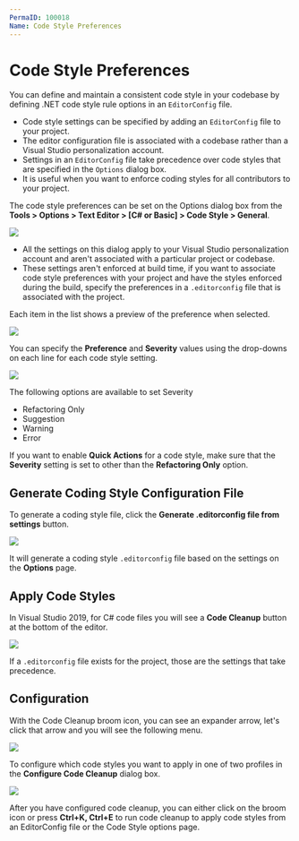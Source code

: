 ```yaml
---
PermaID: 100018
Name: Code Style Preferences
---
```


# Code Style Preferences

You can define and maintain a consistent code style in your codebase by defining .NET code style rule options in an `EditorConfig` file. 

 - Code style settings can be specified by adding an `EditorConfig` file to your project. 
 - The editor configuration file is associated with a codebase rather than a Visual Studio personalization account. 
 - Settings in an `EditorConfig` file take precedence over code styles that are specified in the `Options` dialog box. 
 - It is useful when you want to enforce coding styles for all contributors to your project.

The code style preferences can be set on the Options dialog box from the **Tools > Options > Text Editor > [C# or Basic] > Code Style > General**.

<img src="https://raw.githubusercontent.com/zzzprojects/learn-orm/master/tutorials/visual-studio/images/code-style-preferences-1.png">

 - All the settings on this dialog apply to your Visual Studio personalization account and aren't associated with a particular project or codebase. 
 - These settings aren't enforced at build time, if you want to associate code style preferences with your project and have the styles enforced during the build, specify the preferences in a `.editorconfig` file that is associated with the project.

Each item in the list shows a preview of the preference when selected.

<img src="https://raw.githubusercontent.com/zzzprojects/learn-orm/master/tutorials/visual-studio/images/code-style-preferences-2.png">

You can specify the **Preference** and **Severity** values using the drop-downs on each line for each code style setting.

<img src="https://raw.githubusercontent.com/zzzprojects/learn-orm/master/tutorials/visual-studio/images/code-style-preferences-3.png">
 
The following options are available to set Severity

 - Refactoring Only 
 - Suggestion
 - Warning 
 - Error 

If you want to enable **Quick Actions** for a code style, make sure that the **Severity** setting is set to other than the **Refactoring Only** option.

## Generate Coding Style Configuration File

To generate a coding style file, click the **Generate .editorconfig file from settings** button. 

<img src="https://raw.githubusercontent.com/zzzprojects/learn-orm/master/tutorials/visual-studio/images/code-style-preferences-4.png">

It will generate a coding style `.editorconfig` file based on the settings on the **Options** page.

## Apply Code Styles

In Visual Studio 2019, for C# code files you will see a **Code Cleanup** button at the bottom of the editor.

<img src="https://raw.githubusercontent.com/zzzprojects/learn-orm/master/tutorials/visual-studio/images/code-style-preferences-5.png">

If a `.editorconfig` file exists for the project, those are the settings that take precedence. 

## Configuration 

With the Code Cleanup broom icon, you can see an expander arrow, let's click that arrow and you will see the following menu.

<img src="https://raw.githubusercontent.com/zzzprojects/learn-orm/master/tutorials/visual-studio/images/code-style-preferences-6.png">

To configure which code styles you want to apply in one of two profiles in the **Configure Code Cleanup** dialog box. 

<img src="https://raw.githubusercontent.com/zzzprojects/learn-orm/master/tutorials/visual-studio/images/code-style-preferences-7.png">

After you have configured code cleanup, you can either click on the broom icon or press **Ctrl+K, Ctrl+E** to run code cleanup to apply code styles from an EditorConfig file or the Code Style options page.

